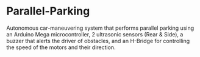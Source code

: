# Parallel-Parking
Autonomous car-maneuvering system that performs parallel parking using an Arduino Mega microcontroller, 2 ultrasonic sensors (Rear & Side), a buzzer that alerts the driver of obstacles, and an H-Bridge for controlling the speed of the motors and their direction.

